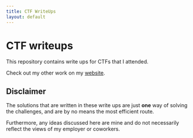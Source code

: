 ```yaml
---
title: CTF WriteUps
layout: default
---
```


# CTF writeups

This repository contains write ups for CTFs that I attended.

Check out my other work on my <a href="https://shreethaar.github.io/">website</a>.

## Disclaimer

The solutions that are written in these write ups are just **one** way of solving the challenges, and are by no means the most efficient route.
 
Furthermore, any ideas discussed here are mine and do not necessarily reflect the views of my employer or coworkers. 
